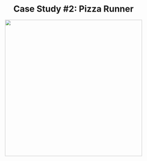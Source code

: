 <h1 align='center'>Case Study #2: Pizza Runner</h1>
<p align='center'><img src=https://8weeksqlchallenge.com/images/case-study-designs/2.png height=450></img></p>
